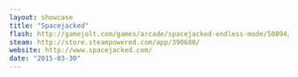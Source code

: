 ```yaml
---
layout: showcase
title: "Spacejacked"
flash: http://gamejolt.com/games/arcade/spacejacked-endless-mode/50894/
steam: http://store.steampowered.com/app/390680/
website: http://www.spacejacked.com/
date: "2015-03-30"
---
```

